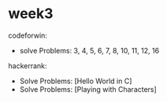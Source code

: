  # week3

codeforwin:

- solve Problems: 3, 4, 5, 6, 7, 8, 10, 11, 12, 16

hackerrank:

- Solve Problems: [Hello World in C]
- Solve Problems: [Playing with Characters]
